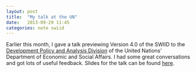 ```yaml
---
layout: post
title:  "My talk at the UN"
date:   2013-09-29 11:45
categories: note swiid
---
```


Earlier this month, I gave a talk previewing Version 4.0 of the SWIID to the <a href="http://www.un.org/en/development/desa/policy/index.shtml" rel="self">Development Policy and Analysis Division</a> of the United Nations' Department of Economic and Social Affairs.  I had some great conversations and got lots of useful feedback.  Slides for the talk can be found <a href="/papers/SWIID_UN_Talk" rel="self">here</a>.